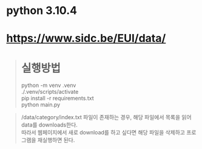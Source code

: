 # python 3.10.4

# https://www.sidc.be/EUI/data/

> # 실행방법  
> python -m venv .venv  
./.venv/scripts/activate  
pip install -r requirements.txt  
python main.py  

> /data/category/index.txt 파일이 존재하는 경우, 해당 파일에서 목록을 읽어 data를 downloads한다.  
따라서 웹페이지에서 새로 download를 하고 싶다면 해당 파일을 삭제하고 프로그램을 재실행하면 된다.